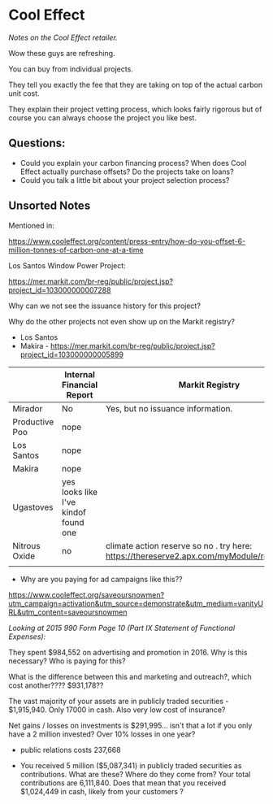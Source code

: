 # Cool Effect

_Notes on the Cool Effect retailer._

Wow these guys are refreshing.

You can buy from individual projects.

They tell you exactly the fee that they are taking on top of the actual carbon unit cost.

They explain their project vetting process, which looks fairly rigorous but of course you can always choose the project you like best.





## Questions:

* Could you explain your carbon financing process? When does Cool Effect actually purchase offsets? Do the projects take on loans?
* Could you talk a little bit about your project selection process?


## Unsorted Notes


Mentioned in:

https://www.cooleffect.org/content/press-entry/how-do-you-offset-6-million-tonnes-of-carbon-one-at-a-time


Los Santos Window Power Project:

https://mer.markit.com/br-reg/public/project.jsp?project_id=103000000007288

Why can we not see the issuance history for this project?

Why do the other projects not even show up on the Markit registry?

* Los Santos
* Makira - https://mer.markit.com/br-reg/public/project.jsp?project_id=103000000005899



|                | Internal Financial Report |  Markit Registry |   |   |
|----------------|---------------------------|---|---|---|
| Mirador        |                 No          |  Yes, but no issuance information.  |   |   |
| Productive Poo |                 nope          |   |   |   |
| Los Santos     |               nope            |   |   |   |
| Makira         |             nope              |   |   |   |
|      Ugastoves | yes looks like I've kindof found one |   |   |   |
|          Nitrous Oxide      |         no                  | climate action reserve so no . try here: https://thereserve2.apx.com/myModule/rpt/myrpt.asp  |   |   |
|                |                           |   |   |   |


* Why are you paying for ad campaigns like this??

https://www.cooleffect.org/saveoursnowmen?utm_campaign=activation&utm_source=demonstrate&utm_medium=vanityURL&utm_content=saveoursnowmen

_Looking at 2015 990 Form Page 10 (Part IX Statement of Functional Expenses):_ 

They spent $984,552 on advertising and promotion in 2016. Why is this necessary? Who is paying for this?

What is the difference between this and marketing and outreach?, which cost another???? $931,178??

The vast majority of your assets are in publicly traded securities - $1,915,940. Only 17000 in cash. Also very low cost of insurance?

Net gains / losses on investments is $291,995... isn't that a lot if you only have a 2 million invested? Over 10% losses in one year?

* public relations costs 237,668


* You received 5 million ($5,087,341) in publicly traded securities as contributions. What are these? Where do they come from? Your total contributions are 6,111,840. Does that mean that you received $1,024,449 in cash, likely from your customers
? 



